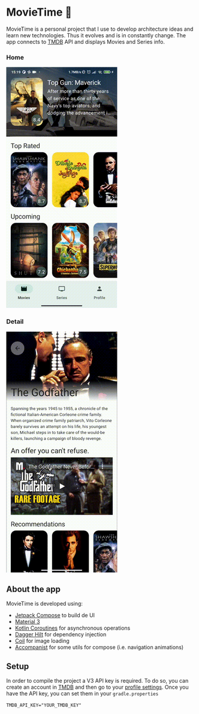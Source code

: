 # MovieTime 🎥

MovieTime is a personal project that I use to develop architecture ideas and learn new technologies. Thus it evolves and is in constantly change.
The app connects to [TMDB](https://www.themoviedb.org/) API and displays Movies and Series info.

### Home
![MovieTime Home](readme/MovieTimeHome.gif)        

### Detail
![MovieTime Detail](readme/MovieTimeDetail.gif)

## About the app
MovieTime is developed using:
* [Jetpack Compose](https://developer.android.com/jetpack/compose) to build de UI
* [Material 3](https://m3.material.io/)
* [Kotlin Coroutines](https://kotlinlang.org/docs/coroutines-guide.html) for asynchronous operations
* [Dagger Hilt](https://dagger.dev/hilt/) for dependency injection
* [Coil](https://github.com/coil-kt/coil) for image loading
* [Accompanist](https://github.com/google/accompanist) for some utils for compose (i.e. navigation animations)

## Setup
In order to compile the project a V3 API key is required. To do so, you can create an account in [TMDB](https://www.themoviedb.org/) and then go to your [profile settings](https://www.themoviedb.org/settings/api).
Once you have the API key, you can set them in your `gradle.properties`
```
TMDB_API_KEY="YOUR_TMDB_KEY"
```